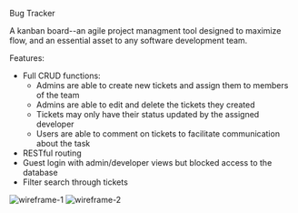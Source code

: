 Bug Tracker

A kanban board--an agile project managment tool designed to maximize flow, and an essential asset to any software development team. 

Features:
- Full CRUD functions:
    - Admins are able to create new tickets and assign them to members of the team
    - Admins are able to edit and delete the tickets they created
    - Tickets may only have their status updated by the assigned developer
    - Users are able to comment on tickets to facilitate communication about the task
- RESTful routing
- Guest login with admin/developer views but blocked access to the database
- Filter search through tickets

![wireframe-1](https://i.postimg.cc/BvRHMv72/screenshot.png)
![wireframe-2](https://i.postimg.cc/rw9BsnQD/screenshot-3.png)